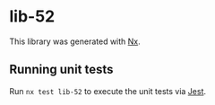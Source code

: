 # lib-52

This library was generated with [Nx](https://nx.dev).

## Running unit tests

Run `nx test lib-52` to execute the unit tests via [Jest](https://jestjs.io).
